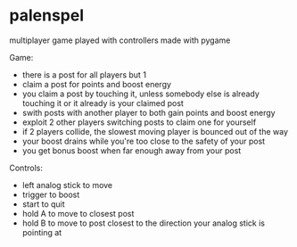 # palenspel
multiplayer game played with controllers made with pygame

Game:
- there is a post for all players but 1
- claim a post for points and boost energy
- you claim a post by touching it, unless somebody else is already touching it or it already is your claimed post
- swith posts with another player to both gain points and boost energy
- exploit 2 other players switching posts to claim one for yourself
- if 2 players collide, the slowest moving player is bounced out of the way
- your boost drains while you're too close to the safety of your post
- you get bonus boost when far enough away from your post

Controls:
- left analog stick to move
- trigger to boost
- start to quit
- hold A to move to closest post
- hold B to move to post closest to the direction your analog stick is pointing at
